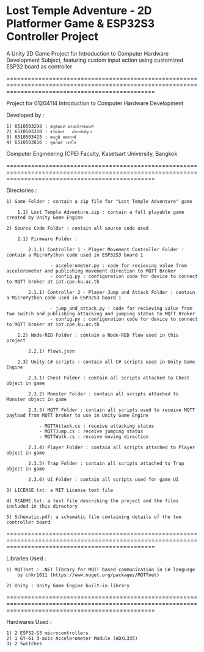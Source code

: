 # Lost Temple Adventure - 2D Platformer Game & ESP32S3 Controller Project #
A Unity 2D Game Project for Introduction to Computer Hardware Development Subject, featuring custom input action using customized ESP32 board as controller 

======================================================================================================================================================

Project for 01204114 Introduction to Computer Hardware Development  

Developed by :

	1) 6510503298 : ชญานนท์ มานะกิจจานนท์ 
	2) 6510503310 : ชวัลวิทย์ 	เกียรติณัฐกร
	3) 6510503425 : ธนภูมิ แตงวงศ์
	4) 6510503816 : ศุภกิตต์ วงศ์โต
 	
Computer Engineering (CPE) Faculty, Kasetsart University, Bangkok

======================================================================================================================================================

Directories :

	1) Game Folder : contain a zip file for "Lost Temple Adventure" game

		1.1) Lost Temple Adventure.zip : contain a full playable game created by Unity Game Engine
	
	2) Source Code Folder : contain all source code used

		2.1) Firmware Folder :
 
			2.1.1) Controller 1 - Player Movement Controller Folder : contain a MicroPython code used in ESP32S3 board 1

					- accelerometer.py : code for recieving value from accelerometer and publishing movement direction to MQTT Broker
					- config.py : configuration code for device to connect to MQTT broker at iot.cpe.ku.ac.th

			2.1.1) Controller 2 - Player Jump and Attack Folder : contain a MicroPython code used in ESP32S3 board 1

					- jump_and_attack.py : code for recieving value from two switch and publishing attacking and jumping status to MQTT Broker
					- config.py : configuration code for device to connect to MQTT broker at iot.cpe.ku.ac.th

		2.2) Node-RED Folder : contain a Node-RED flow used in this project

			2.2.1) flows.json 
		
		2.3) Unity C# scripts : contain all C# scripts used in Unity Game Engine
			
			2.3.1) Chest Folder : contain all scripts attached to Chest object in game
				
			2.3.2) Monster Folder : contain all scripts attached to Monster object in game

			2.3.3) MQTT Folder : contain all scripts used to receive MQTT payload from MQTT broker to use in Unity Game Engine

				- MQTTAttack.cs : receive attacking status 
				- MQTTJump.cs : receive jumping status
				- MQTTWalk.cs : receive moving direction

			2.3.4) Player Folder : contain all scripts attached to Player object in game

			2.3.5) Trap Folder : contain all scripts attached to Trap object in game

			2.3.6) UI Folder : contain all scripts used for game UI

	3) LICENSE.txt: a MIT License text file
	
	4) README.txt: a text file describing the project and the files included in this directory
	
	5) Schematic.pdf: a schematic file containing details of the two controller board

======================================================================================================================================================

Libraries Used :

	1) MQTTnet : .NET library for MQTT based communication in C# language
		by chkr1011 (https://www.nuget.org/packages/MQTTnet)

	2) Unity : Unity Game Engine built-in library 

======================================================================================================================================================

Hardwares Used :
	
	1) 2 ESP32-S3 microcontrollers 
	2) 1 GY-61 3-axis Accelerometer Module (ADXL335)
	3) 2 Switches

